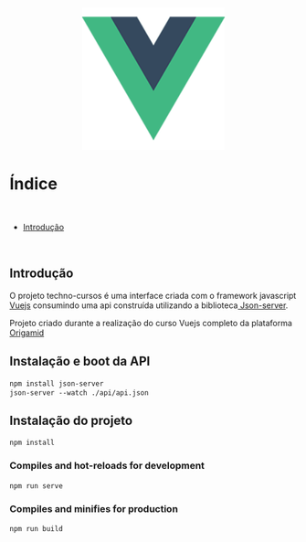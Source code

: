 <p align="center"><a href="https://vuejs.org/" target="_blank"><img src="/src/assets/logo.png" width="250"></a></p>

# Índice

<br>
 
   * [Introdução](#Introdução)
<br>

## Introdução

<p>
 O projeto techno-cursos é uma interface criada com o framework javascript <a href="https://vuejs.org/">Vuejs</a> consumindo uma api 
 construída utilizando a biblioteca<a href="https://www.npmjs.com/package/json-server">  Json-server</a>.
 
 Projeto criado durante a realização do curso Vuejs completo da plataforma <a href="https://www.origamid.com/">Origamid</a>
</p>

## Instalação e boot da API

```
npm install json-server
json-server --watch ./api/api.json
```

## Instalação do projeto

```
npm install
```

### Compiles and hot-reloads for development

```
npm run serve
```

### Compiles and minifies for production

```
npm run build
```
